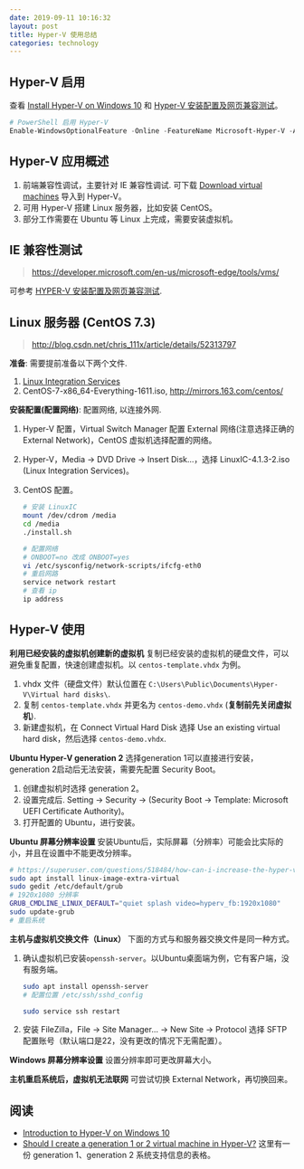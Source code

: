 ```yaml
---
date: 2019-09-11 10:16:32
layout: post
title: Hyper-V 使用总结
categories: technology
---
```


## Hyper-V 启用

查看 [Install Hyper-V on Windows 10](https://docs.microsoft.com/en-us/virtualization/hyper-v-on-windows/quick-start/enable-hyper-v) 和 [Hyper-V 安装配置及网页兼容测试](/post/set-windows-hyper-v-for-web-test/)。

```powershell
# PowerShell 启用 Hyper-V
Enable-WindowsOptionalFeature -Online -FeatureName Microsoft-Hyper-V -All
```

## Hyper-V 应用概述

1. 前端兼容性调试，主要针对 IE 兼容性调试. 可下载 [Download virtual machines](https://developer.microsoft.com/en-us/microsoft-edge/tools/vms/) 导入到 Hyper-V。
2. 可用 Hyper-V 搭建 Linux 服务器，比如安装 CentOS。
3. 部分工作需要在 Ubuntu 等 Linux 上完成，需要安装虚拟机。

## IE 兼容性测试

> <https://developer.microsoft.com/en-us/microsoft-edge/tools/vms/>

可参考 [HYPER-V 安装配置及网页兼容测试](/post/set-windows-hyper-v-for-web-test/).

## Linux 服务器 (CentOS 7.3)

> <http://blog.csdn.net/chris_111x/article/details/52313797>

**准备**: 需要提前准备以下两个文件.

1. [Linux Integration Services](https://www.microsoft.com/en-us/download/details.aspx?id=55106)
2. CentOS-7-x86_64-Everything-1611.iso, <http://mirrors.163.com/centos/>

**安装配置(配置网络)**: 配置网络, 以连接外网.

1. Hyper-V 配置，Virtual Switch Manager 配置 External 网络(注意选择正确的 External Network)，CentOS 虚拟机选择配置的网络。
2. Hyper-V，Media -> DVD Drive -> Insert Disk...，选择 LinuxIC-4.1.3-2.iso (Linux Integration Services)。
3. CentOS 配置。

    ```bash
    # 安装 LinuxIC
    mount /dev/cdrom /media
    cd /media
    ./install.sh

    # 配置网络
    # ONBOOT=no 改成 ONBOOT=yes
    vi /etc/sysconfig/network-scripts/ifcfg-eth0
    # 重启网路
    service network restart
    # 查看 ip
    ip address
    ```

## Hyper-V 使用

**利用已经安装的虚拟机创建新的虚拟机** 复制已经安装的虚拟机的硬盘文件，可以避免重复配置，快速创建虚拟机。以 `centos-template.vhdx` 为例。

1. vhdx 文件（硬盘文件）默认位置在 `C:\Users\Public\Documents\Hyper-V\Virtual hard disks\`.
2. 复制 `centos-template.vhdx` 并更名为 `centos-demo.vhdx` (**复制前先关闭虚拟机**).
3. 新建虚拟机，在 Connect Virtual Hard Disk 选择 Use an existing virtual hard disk，然后选择 `centos-demo.vhdx`.

**Ubuntu Hyper-V generation 2** 选择generation 1可以直接进行安装，generation 2启动后无法安装，需要先配置 Security Boot。

1. 创建虚拟机时选择 generation 2。
2. 设置完成后. Setting -> Security -> (Security Boot -> Template: Microsoft UEFI Certificate Authority)。
3. 打开配置的 Ubuntu，进行安装。

**Ubuntu 屏幕分辨率设置** 安装Ubuntu后，实际屏幕（分辨率）可能会比实际的小，并且在设置中不能更改分辨率。

```bash
# https://superuser.com/questions/518484/how-can-i-increase-the-hyper-v-display-resolution
sudo apt install linux-image-extra-virtual
sudo gedit /etc/default/grub
# 1920x1080 分辨率
GRUB_CMDLINE_LINUX_DEFAULT="quiet splash video=hyperv_fb:1920x1080"
sudo update-grub
# 重启系统
```

**主机与虚拟机交换文件（Linux）** 下面的方式与和服务器交换文件是同一种方式。

1. 确认虚拟机已安装`openssh-server`。以Ubuntu桌面端为例，它有客户端，没有服务端。

    ```bash
    sudo apt install openssh-server
    # 配置位置 /etc/ssh/sshd_config

    sudo service ssh restart
    ```

2. 安装 FileZilla，File -> Site Manager... -> New Site -> Protocol 选择 SFTP 配置账号（默认端口是22，没有更改的情况下无需配置）。

**Windows 屏幕分辨率设置** 设置分辨率即可更改屏幕大小。

**主机重启系统后，虚拟机无法联网** 可尝试切换 External Network，再切换回来。

## 阅读

* [Introduction to Hyper-V on Windows 10](https://docs.microsoft.com/en-us/virtualization/hyper-v-on-windows/about/)
* [Should I create a generation 1 or 2 virtual machine in Hyper-V?](https://docs.microsoft.com/en-us/windows-server/virtualization/hyper-v/plan/should-i-create-a-generation-1-or-2-virtual-machine-in-hyper-v#centos-and-red-hat-enterprise-linux-guest-operating-system-support) 这里有一份 generation 1、generation 2 系统支持信息的表格。
